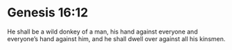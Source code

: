 # Genesis 16:12

He shall be a wild donkey of a man, his hand against everyone and everyone’s hand against him, and he shall dwell over against all his kinsmen.
